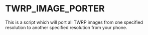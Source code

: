 TWRP_IMAGE_PORTER
=================

This is a script which will port all TWRP images from one specified resolution to another specified resolution from your phone.
